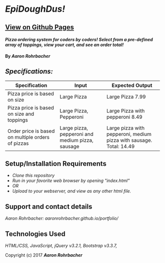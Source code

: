 # _EpiDoughDus!_
## [View on Github Pages](https://aaronrohrbacher.github.io/epiDoughDus/)

#### _Pizza ordering system for coders by coders! Select from a pre-defined array of toppings, view your cart, and see an order total!_

#### By _**Aaron Rohrbacher**_

## _Specifications:_

| Specification | Input | Expected Output                                                                 |
|---------------------------------------------------------------|----------------------------------|---------------------------------------------------------------------------------|
|Pizza price is based on size |Large Pizza |Large Pizza 7.99
|Pizza price is based on size and toppings |Large Pizza, Pepperoni |Large Pizza with pepperoni 8.49
|Order price is based on multiple orders of pizzas |Large pizza, pepperoni and medium pizza, sausage | Large pizza with pepperoni, medium pizza with sausage. Total: 14.49

## Setup/Installation Requirements

* _Clone this repository_
* _Run in your favorite web browser by opening "index.html"_
* _OR_
* _Upload to your webserver, and view as any other html file._


## Support and contact details

_Aaron Rohrbacher: aaronrohrbacher.github.io/portfolio/_

## Technologies Used

_HTML/CSS, JavaScript, jQuery v3.2.1, Bootstrap v3.3.7,_

Copyright (c) 2017 **_Aaron Rohrbacher_**
